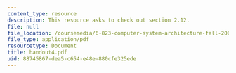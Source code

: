 ```yaml
---
content_type: resource
description: This resource asks to check out section 2.12.
file: null
file_location: /coursemedia/6-823-computer-system-architecture-fall-2005/88745867dea5c654e48e880cfe325ede_handout4.pdf
file_type: application/pdf
resourcetype: Document
title: handout4.pdf
uid: 88745867-dea5-c654-e48e-880cfe325ede
---
```

